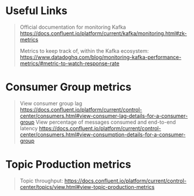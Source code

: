 # Useful Links

> Official documentation for monitoring Kafka
> https://docs.confluent.io/platform/current/kafka/monitoring.html#zk-metrics
>
> Metrics to keep track of, within the Kafka ecosystem: 
> https://www.datadoghq.com/blog/monitoring-kafka-performance-metrics/#metric-to-watch-response-rate


# Consumer Group metrics
> View consumer group lag
> https://docs.confluent.io/platform/current/control-center/consumers.html#view-consumer-lag-details-for-a-consumer-group
> View percentage of messages consumed and end-to-end latency
> https://docs.confluent.io/platform/current/control-center/consumers.html#view-consumption-details-for-a-consumer-group

> 

# Topic Production metrics
> Topic throughput: 
> https://docs.confluent.io/platform/current/control-center/topics/view.html#view-topic-production-metrics